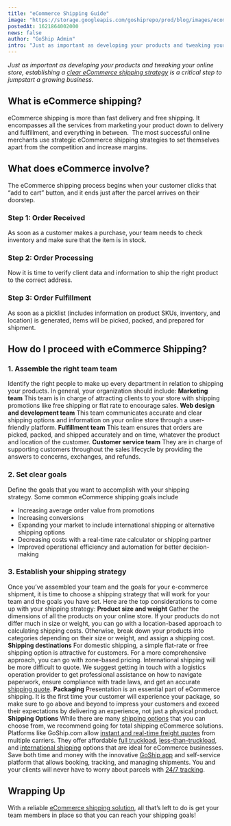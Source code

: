 ```yaml
---
title: "eCommerce Shipping Guide"
image: "https://storage.googleapis.com/goshiprepo/prod/blog/images/ecommerce-shipping-guide.jpg"
postedAt: 1621864002000
news: false
author: "GoShip Admin"
intro: "Just as important as developing your products and tweaking your online store, establishing a clear eCommerce shipping strategy is a critical step to jumpstart a growing business.  \n\nWhat is eCommerce shipping? \n-\n\neCommerce shipping is more than fast delivery and free shipping. It encompasses all the services from marketing your product down to delivery and fulfillment, and everything in between.  The most successful online merchants use strategic eCommerce shipping strategies to set themselves apart from t"
---
```

_Just as important as developing your products and tweaking your online store, establishing a_ [_clear eCommerce shipping strategy_](http://goship.com) _is a critical step to jumpstart a growing business._ 

What is eCommerce shipping? 
----------------------------

eCommerce shipping is more than fast delivery and free shipping. It encompasses all the services from marketing your product down to delivery and fulfillment, and everything in between.  The most successful online merchants use strategic eCommerce shipping strategies to set themselves apart from the competition and increase margins.

What does eCommerce involve? 
-----------------------------

The eCommerce shipping process begins when your customer clicks that “add to cart” button, and it ends just after the parcel arrives on their doorstep. 

### Step 1: Order Received

As soon as a customer makes a purchase, your team needs to check inventory and make sure that the item is in stock.

### Step 2: Order Processing

Now it is time to verify client data and information to ship the right product to the correct address.

### Step 3: Order Fulfillment

As soon as a picklist (includes information on product SKUs, inventory, and location) is generated, items will be picked, packed, and prepared for shipment.

How do I proceed with eCommerce Shipping?
-----------------------------------------

### 1\. Assemble the right team team

Identify the right people to make up every department in relation to shipping your products. In general, your organization should include: **Marketing team** This team is in charge of attracting clients to your store with shipping promotions like free shipping or flat rate to encourage sales. **Web design and development team** This team communicates accurate and clear shipping options and information on your online store through a user-friendly platform. **Fulfillment team** This team ensures that orders are picked, packed, and shipped accurately and on time, whatever the product and location of the customer. **Customer service team** They are in charge of supporting customers throughout the sales lifecycle by providing the answers to concerns, exchanges, and refunds.

### 2\. Set clear goals

Define the goals that you want to accomplish with your shipping strategy. Some common eCommerce shipping goals include

*   Increasing average order value from promotions 
*   Increasing conversions
*   Expanding your market to include international shipping or alternative shipping options
*   Decreasing costs with a real-time rate calculator or shipping partner
*   Improved operational efficiency and automation for better decision-making

### 3\. Establish your shipping strategy

Once you’ve assembled your team and the goals for your e-commerce shipment, it is time to choose a shipping strategy that will work for your team and the goals you have set. Here are the top considerations to come up with your shipping strategy: **Product size and weight** Gather the dimensions of all the products on your online store. If your products do not differ much in size or weight, you can go with a location-based approach to calculating shipping costs. Otherwise, break down your products into categories depending on their size or weight, and assign a shipping cost. **Shipping destinations** For domestic shipping, a simple flat-rate or free shipping option is attractive for customers. For a more comprehensive approach, you can go with zone-based pricing. International shipping will be more difficult to quote. We suggest getting in touch with a logistics operation provider to get professional assistance on how to navigate paperwork, ensure compliance with trade laws, and get an accurate [shipping quote](https://www.goship.com/). **Packaging** Presentation is an essential part of eCommerce shipping. It is the first time your customer will experience your package, so make sure to go above and beyond to impress your customers and exceed their expectations by delivering an experience, not just a physical product. **Shipping Options** While there are many [shipping options](https://www.goship.com/shipping-services/) that you can choose from, we recommend going for total shipping eCommerce solutions. Platforms like GoShip.com allow [instant and real-time freight quotes](https://www.goship.com/) from multiple carriers. They offer affordable [full truckload](https://www.goship.com/shipping-services/truckload-freight-shipping/), [less-than-truckload](https://www.goship.com/shipping-services/ltl-freight-shipping/), and [international shipping](https://www.goship.com/shipping-services/international-shipping/) options that are ideal for eCommerce businesses. Save both time and money with the innovative [GoShip app](https://www.goship.com/resources/app/) and self-service platform that allows booking, tracking, and managing shipments. You and your clients will never have to worry about parcels with [24/7 tracking](https://www.goship.com/blog/3-reasons-shipment-tracking-matters/). 

Wrapping Up
-----------

With a reliable [eCommerce shipping solution](https://www.goship.com/), all that’s left to do is get your team members in place so that you can reach your shipping goals!
